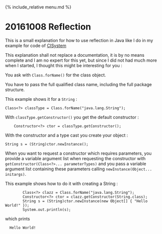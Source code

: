 {% include_relative menu.md %}

# 20161008 Reflection

This is a small explanation for how to use reflection in Java like I do in my example
for code of [CISystem](http://www.wartbar.de/topic_CISYSTEM.html)

This explanation shall not replace a documentation, it is by no means complete
and I am no expert for this yet, but since I did not had much more when I started,
I thought this might be interesting for you :

You ask with `Class.forName()` for the class object.

You have to pass the full qualified class name, including the full package structure.

This example shows it for a `String` :

    Class<?> classType = Class.forName("java.lang.String");

With `classType.getConstructor()` you get the default constructor :

		Constructor<?> ctor = classType.getConstructor();

With the constructor and a type cast you create your object :

    String s = (String)ctor.newInstance();

When you want to request a constructor which requires parameters,
you provide a variable argument list when requesting the constructor with `getConstructor(Class<?>... parameterTypes)` and you pass a variable argument list containing these parameters calling
`newInstance(Object... initargs)`.

This example shows how to do it with creating a String :

			Class<?> clazz = Class.forName("java.lang.String");
			Constructor<?> ctor = clazz.getConstructor(String.class);
			String s = (String)ctor.newInstance(new Object[] { "Hello World!" });
			System.out.println(s);

which prints

      Hello World!

